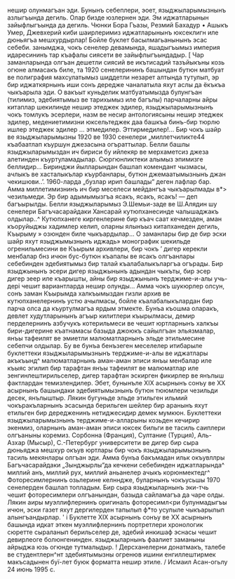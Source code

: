 нешир олунмагъан эди. Бунынъ себеплери, эоет, языджыларымызнынъ азлыгъында дегиль. Олар бизде юзлернен эди. Эм иджатларынын зайыфлыгъында да дегиль. Чюнки Бора Гъазы, Резмий Бахадур •
Ашыкъ Умер, Джевхерий киби шаирлеримиз иджатларынынъ
юксеклигн иле дюньягъа мешхурдырлар! Бойле буклет басылмагьанынынъ эсас себеби. занымджа, чокъ сенелер девамында, яшадыгъымыз империя идаресининъ тар къафалы сиясети ве зайыфлыгъындадыр.	[
Чар заманларында олгъан дешетли сиясий ве икътисадий тазъйыкъны козь огюне алмасакъ биле, та 1920 сенелерининъ башындан бутюн матбуат ве полиграфия махсулатымыз шиддетли незарет алтында тутулып, эр бир иджаткярнынъ иши сонъ дередже чаналатыла яхут аслы да ёкъкъа чыкъарыла эди.
О вакъыт куньделик матбуатымызда булунгъан (тилимиз, эдебиятымыз ве тарихымыз иле багълы) парчаларны айры китаплар шекилинде нешир этеджек эдилер, языджыларымызнынъ чокъ томлукъ эсерлери, назм ве несир антологиясыны нешир этеджек эдилер, медениетимизни юксельтеджек даа башкъа бинъ-бир тюрлю ишлер этеджек эдилер ... этмедилер. Эттирмедилер!... Бир чокъ шайр ве языджыларымызны 1920 ве 1930 сенелери „миллетчиликте44 къабаатлап къуршун джезасына огъраттылар. Белли башлы языджыларымыздан ич бириси бу ийлекяр ве мерхаметсиз джеза алетинден къуртуламадылар.
Сюргюнликтеки алымыз эпимизге беллидир... Биринджи йылларындан башлап комендант чызмасы, ачлыкъ ве хасталыкълар къурбанлары, бутюн джемаатымызнынъ джан чекишюви..’.
1960-ларда „бузлар ирип башлады“ деген лафлар бар. Амма миллетимизнинъ ич бир меселеси мейдангъа чыкъарылмады в*> чезильмеди. Эр бир адымымызгъа ясакъ, ясакъ, ясакъ! — деп багъырылды.
Белли языджыларымыз Э.Шемьи-заде ве Ш.Алядин шу сенелери Багъчасарайдаки Хансарай кутюпханесинде чалышаджакъ олдылар..^ Кутюпханеге киргенлерине бир къач саат кечмезден, аман къоруйыджы хадимлер келип, оларны ялынъыз китапханеден дегиль, Къырыму » озюнден биле чыкъардылар...
О заманлары бир де бир эски шайр яхут языджымызнынъ иджадь» монографик шекильде огренильмесини ве Къырым архивлери, бир чокъ ’ дигер керекли менбалар бнз ичюн бус-бутюн къапалы ве ясакъ олгъанлары себебинден эдебиятымыз бир талай къалабалыкъларгъа огърады. Бир языджынынъ эсери дигер языджынынъ адындан чыкъты, бир эсер дигер зеер иле къарышты, айны бир языджынынъ терджиме-и-алы учь-дері чешит вариантларда нешир олунды...
Амма чокъ шукюрлер олсун, сонъ заман Къырымда халкъымыздан гизли архив ве кутюпханелернинъ устю ачылмасы, бойле къалабалыкълардан бир парча олса да къуртулмагъа ярдым этмекте.
Бунъа къошма оларакъ, девлет худутларынынъ агъыр килитлери къырылмасы, демир перделернинъ азбучукъ котерильмеси ве чешит юртларнынъ халкъы бири-дигерине къатнамасы базыда джоюкъ сайылгъан эльязмалар, янъы тафеилят ве эмиетли малюматларнынъ эльде этильмесине себепчи олдылар.
Бу ве бунъа бенъзеген меселелер итибарыле буклеттеки языджыларымызнынъ терджиме-и-алы ве иджатлары акъкъынд^ малюматларнынъ аман-аман эписи янъы менбалар иле къыяс эгилип бир тарафтан янъы тафеилят ве малюматлар иле зенгинлештирильселер, дигер тарафтан эскирген фикирлер ве янълыш фактлардан темизлендилер. Эбет, бунынъле XIX асырнынъ сонъу ве XX асырнынъ башындаки эдебиятымызнынъ бутюн тююмлери чезильди десек, янълыштыр. Лякин бугуньде эльде этильген ильмий чокъракъларнынъ эсасында берильген шейлер бир аранынъ яхут етильген бир дередженинъ нетиджесидир демек мумкюн.
Буклеттеки языджыларымызнынъ терджиме-и-алларыны козьден кечирир экенмиз, оларнынъ аман-аман эписи юксек бильги ве тасиль саиплери олгъаныны коремиз. Сорбонна (Франция), Султание (Турция), Аль-Азхар (Мысыр), С.-Петербург университети ве дигер бир сыра дюньяджа мешхур окъув юртлары бир чокъ языджыларымызнынъ тасиль мекянлары олгъан эди. Амма бунъа бакъмадан ильк окъувллры Багъчасарайдаки „Зынджырлы“да кечкени себебинден иджатларында^ миллий анъ, миллий рух, миллий аньанелер ачыкъ корюнмектедг^
Фоторесимлернинъ озьлерине келнндже, буларнынъ чокъусьшы 1970 сенелерден башлап топладым. Бир сыра языджыларнынъ эки-тчь чешит фоторесимлери олгъанындан, базыда сайламагъа да чаре олды. Лякин аиры муэллифлернинъ оригиналь фоторесимл<ри булунмадыгъы ичюн, эски газет яхут дергилерден тапылып ф*то усулыле чыкъарылып алынгъандырлар.	'	і
Буклетте XIX асырнынъ сонъу ве XX асырнынъ башында идкат эткен муэллифлернинъ портретлери хронологик сюретте сыраланып берильселер де, эдебий инкишаф эснасы чешит девирлеоге
болюнгенинден. языджыларнынъ фаалиет заманыны айрыджа юзь огюнде тутмалыдыр.	!
Дерсханелерни донатмакъ, талебе ве студентлерн^нт
здебиятымызны огренюв ишини енгиллештирмек макъсадынен буї-лет
буюк форматта нешир этиле.	/
Исмаил Асан-огьлу 24 июнь 1995 с.
